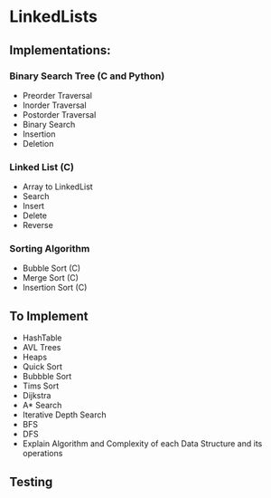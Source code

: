 # LinkedLists

## Implementations:

### Binary Search Tree (C and Python)
* Preorder Traversal
* Inorder Traversal
* Postorder Traversal
* Binary Search
* Insertion
* Deletion

### Linked List (C)
* Array to LinkedList
* Search
* Insert
* Delete
* Reverse

### Sorting Algorithm
* Bubble Sort (C)
* Merge Sort (C)
* Insertion Sort (C)

## To Implement
* HashTable
* AVL Trees
* Heaps
* Quick Sort
* Bubbble Sort
* Tims Sort
* Dijkstra
* A* Search
* Iterative Depth Search
* BFS
* DFS
* Explain Algorithm and Complexity of each Data Structure and its operations

## Testing
